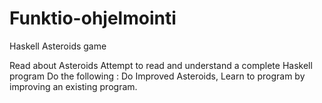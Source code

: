 # Funktio-ohjelmointi
Haskell
Asteroids game

Read about Asteroids 
Attempt to read and understand a complete Haskell program
Do the following : Do Improved Asteroids, Learn to program by improving an existing program.
